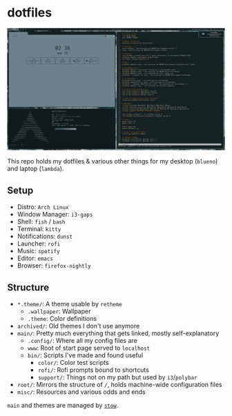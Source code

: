 # dotfiles

<img src="misc/ocean.png">

This repo holds my dotfiles & various other things for my desktop (`blueno`) and laptop (`lambda`).

## Setup

- Distro: `Arch Linux`
- Window Manager: `i3-gaps`
- Shell: `fish` / `bash`
- Terminal: `kitty`
- Notifications: `dunst`
- Launcher: `rofi`
- Music: `spotify`
- Editor: `emacs`
- Browser: `firefox-nightly`

## Structure

- `*.theme/`: A theme usable by `retheme`
  - `.wallpaper`: Wallpaper
  - `.theme`: Color definitions
- `archived/`: Old themes I don't use anymore
- `main/`: Pretty much everything that gets linked, mostly self-explanatory
  - `.config/`: Where all my config files are
  - `www`: Root of start page served to `localhost`
  - `bin/`: Scripts I've made and found useful
    - `color/`: Color test scripts
    - `rofi/`: Rofi prompts bound to shortcuts
    - `support/`: Things not on my path but used by `i3`/`polybar`
- `root/`: Mirrors the structure of `/`, holds machine-wide configuration files
- `misc/`: Resources and various odds and ends

`main` and themes are managed by [`stow`](https://www.gnu.org/software/stow/).
